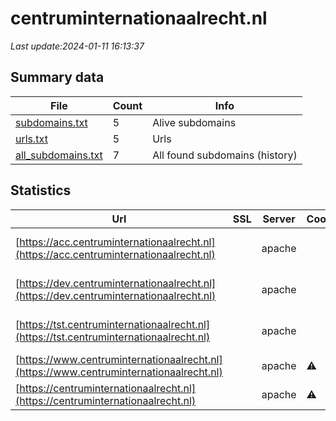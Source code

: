 # centruminternationaalrecht.nl
*Last update:2024-01-11 16:13:37*
## Summary data
| File       | Count | Info |
|------------|-------|------|
|[subdomains.txt](/data/centruminternationaalrecht/subdomains.txt)|5|Alive subdomains|
|[urls.txt](/data/centruminternationaalrecht/urls.txt)|5|Urls|
|[all_subdomains.txt](/data/centruminternationaalrecht/all_subdomains.txt)|7|All found subdomains (history)|
## Statistics
| Url | SSL | Server | Cookie | HSTS | CSP | XFO | XXP | RP | Tech |
|------------|-------|------|------|------|------|------|------|------|------|
|[https://acc.centruminternationaalrecht.nl](https://acc.centruminternationaalrecht.nl)| |apache| | | | | |:white_check_mark: |Apache HTTP Server|
|[https://dev.centruminternationaalrecht.nl](https://dev.centruminternationaalrecht.nl)| |apache| | | | | |:white_check_mark: |Apache HTTP Server|
|[https://tst.centruminternationaalrecht.nl](https://tst.centruminternationaalrecht.nl)| |apache| | | | | |:white_check_mark: |Apache HTTP Server|
|[https://www.centruminternationaalrecht.nl](https://www.centruminternationaalrecht.nl)| |apache|:warning: |:white_check_mark: | |:warning: |:white_check_mark: |:white_check_mark: |:white_check_mark: |Apache HTTP Server H...|
|[https://centruminternationaalrecht.nl](https://centruminternationaalrecht.nl)| |apache|:warning: |:white_check_mark: | |:warning: |:white_check_mark: |:white_check_mark: |:white_check_mark: |Apache HTTP Server|